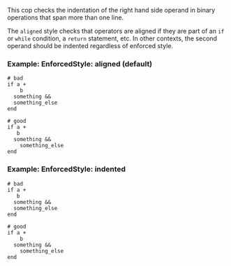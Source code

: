 This cop checks the indentation of the right hand side operand in
binary operations that span more than one line.

The `aligned` style checks that operators are aligned if they are part
of an `if` or `while` condition, a `return` statement, etc. In other
contexts, the second operand should be indented regardless of enforced
style.

### Example: EnforcedStyle: aligned (default)
    # bad
    if a +
        b
      something &&
      something_else
    end

    # good
    if a +
       b
      something &&
        something_else
    end

### Example: EnforcedStyle: indented
    # bad
    if a +
       b
      something &&
      something_else
    end

    # good
    if a +
        b
      something &&
        something_else
    end
